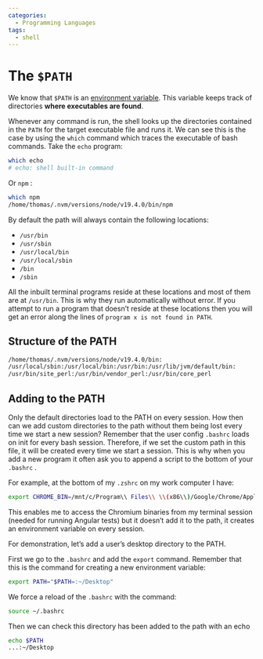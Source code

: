 ```yaml
---
categories:
  - Programming Languages
tags:
  - shell
---
```


# The `$PATH`

We know that `$PATH` is an [environment variable](/Programming_Languages/Shell/Environmental_and_shell_variables.md). This variable keeps track of directories **where executables are found**.

Whenever any command is run, the shell looks up the directories contained in the `PATH` for the target executable file and runs it. We can see this is the case by using the `which` command which traces the executable of bash commands. Take the `echo` program:

```bash
which echo
# echo: shell built-in command
```

Or `npm` :

```bash
which npm
/home/thomas/.nvm/versions/node/v19.4.0/bin/npm
```

By default the path will always contain the following locations:

- `/usr/bin`
- `/usr/sbin`
- `/usr/local/bin`
- `/usr/local/sbin`
- `/bin`
- `/sbin`

All the inbuilt terminal programs reside at these locations and most of them are at `/usr/bin`. This is why they run automatically without error. If you attempt to run a program that doesn’t reside at these locations then you will get an error along the lines of `program x is not found in PATH`.

## Structure of the PATH

```bash
/home/thomas/.nvm/versions/node/v19.4.0/bin:
/usr/local/sbin:/usr/local/bin:/usr/bin:/usr/lib/jvm/default/bin:
/usr/bin/site_perl:/usr/bin/vendor_perl:/usr/bin/core_perl
```

## Adding to the PATH

Only the default directories load to the PATH on every session. How then can we add custom directories to the path without them being lost every time we start a new session? Remember that the user config `.bashrc` loads on init for every bash session. Therefore, if we set the custom path in this file, it will be created every time we start a session. This is why when you add a new program it often ask you to append a script to the bottom of your `.bashrc` .

For example, at the bottom of my `.zshrc` on my work computer I have:

```bash
export CHROME_BIN=/mnt/c/Program\\ Files\\ \\(x86\\)/Google/Chrome/Application/chrome.exe
```

This enables me to access the Chromium binaries from my terminal session (needed for running Angular tests) but it doesn’t add it to the path, it creates an environment variable on every session.

For demonstration, let’s add a user’s desktop directory to the PATH.

First we go to the `.bashrc` and add the `export` command. Remember that this is the command for creating a new environment variable:

```bash
export PATH="$PATH=:~/Desktop"
```

We force a reload of the `.bashrc` with the command:

```bash
source ~/.bashrc
```

Then we can check this directory has been added to the path with an echo

```bash
echo $PATH
...:~/Desktop
```
